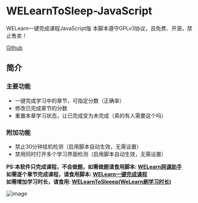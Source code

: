 # WELearnToSleep-JavaScript

WELearn一键完成课程JavaScript版
本脚本遵守GPLv3协议，且免费、开源，禁止售卖！ 

[Github](https://github.com/Avenshy/WELearnToSleep-JavaScript)



## 简介

### 主要功能
* 一键完成学习中的章节，可指定分数（正确率） 
* 修改已完成章节的分数  
* 重置本章学习状态，让已完成变为未完成（真的有人需要这个吗）  
### 附加功能  
* 禁止30分钟挂机检测（启用脚本自动生效，无需设置）
* 禁用同时打开多个学习界面检测（启用脚本自动生效，无需设置）


**PS:本软件只完成课程，不会做题，如需做题请食用脚本: [WELearn网课助手](../网课助手/概览.md)**   
**如需逐个章节完成课程，请食用脚本: [WELearn一键完成课程](../一键完成-JavaScript/简介.md)**  
**如需增加学习时长，请食用: [WELearnToSleeep(WeLearn刷学习时长)](../一键时长/简介.md)**  

![image](https://raw.githubusercontent.com/Avenshy/WELearnToSleep-JavaScript/master/preview1.png)

